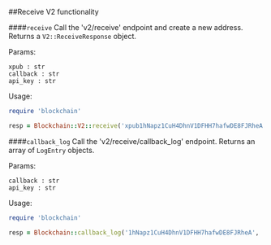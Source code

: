 ##Receive V2 functionality

####`receive`
Call the 'v2/receive' endpoint and create a new address. Returns a `V2::ReceiveResponse` object.

Params:
```
xpub : str
callback : str
api_key : str
```

Usage:
```ruby
require 'blockchain'

resp = Blockchain::V2::receive('xpub1hNapz1CuH4DhnV1DFHH7hafwDE8FJRheA', 'http://your.url.com', 'yourApiKey')

```

####`callback_log`
Call the 'v2/receive/callback_log' endpoint. Returns an array of `LogEntry` objects.

Params:
```
callback : str
api_key : str
```

Usage:
```ruby
require 'blockchain'

resp = Blockchain::callback_log('1hNapz1CuH4DhnV1DFHH7hafwDE8FJRheA', 'http://your.url.com')

```